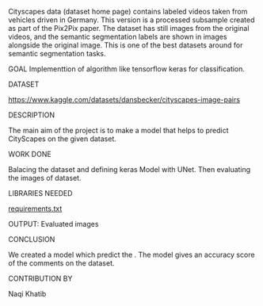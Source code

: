 Cityscapes data (dataset home page) contains labeled videos taken from vehicles driven in Germany. This version is a processed subsample created as part of the Pix2Pix paper. The dataset has still images from the original videos, and the semantic segmentation labels are shown in images alongside the original image. This is one of the best datasets around for semantic segmentation tasks.

GOAL Implementtion of algorithm like tensorflow keras for classification.

DATASET

https://www.kaggle.com/datasets/dansbecker/cityscapes-image-pairs

DESCRIPTION

The main aim of the project is to make a model that helps to predict CityScapes on the given dataset.

WORK DONE

Balacing the dataset and defining keras Model with UNet. Then evaluating the images of dataset.

LIBRARIES NEEDED


[requirements.txt](https://github.com/khatibnaqi/ML-Crate/files/9889923/requirements.txt)

OUTPUT: Evaluated images

CONCLUSION

We created a model which predict the . The model gives an accuracy score of the comments on the dataset.

CONTRIBUTION BY

Naqi Khatib
